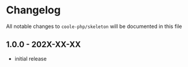 # Changelog

All notable changes to `coole-php/skeleton` will be documented in this file

## 1.0.0 - 202X-XX-XX

* initial release

